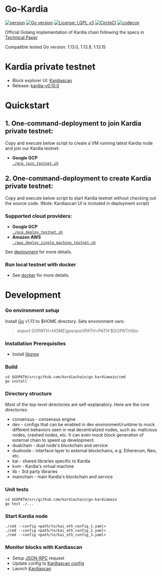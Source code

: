 # Go-Kardia

[![version](https://img.shields.io/github/release/qubyte/rubidium.svg)](https://github.com/kardiachain/go-kardiamain/releases/latest)
[![Go version](https://img.shields.io/badge/go-1.13-blue.svg)](https://github.com/moovweb/gvm)
[![License: LGPL v3](https://img.shields.io/badge/License-LGPL%20v3-blue.svg)](https://www.gnu.org/licenses/lgpl-3.0)
[![CircleCI](https://circleci.com/gh/kardiachain/go-kardiamain.svg?style=shield&circle-token=b35bd6e6d67b307a6bb5966efbfa0297820d6846)](https://circleci.com/gh/kardiachain/go-kardiamain)
[![codecov](https://codecov.io/gh/kardiachain/go-kardiamain/branch/master/graph/badge.svg?token=VuisziC3mg)](https://codecov.io/gh/kardiachain/go-kardiamain)

Official Golang implementation of Kardia chain following the specs in [Technical Paper](http://dl.kardiachain.io/paper.pdf)

Compatible tested Go version: 1.13.0, 1.13.9, 1.13.15

# Kardia private testnet
- Block explorer UI: [Kardiascan](http://explorer.kardiachain.io/)
- Release: [kardia-v0.10.0](https://github.com/kardiachain/go-kardiamain/releases/tag/v0.10.0)


# Quickstart
## 1. One-command-deployment to join Kardia private testnet:
Copy and execute below script to create a VM running latest Kardia node and join our Kardia testnet:
- **Google GCP**  
[`./gce_join_testnet.sh`](https://github.com/kardiachain/go-kardia/blob/master/deployment/gce_join_testnet.sh)  

## 2. One-command-deployment to create Kardia private testnet:
Copy and execute below script to start Kardia testnet without checking out the source code. (Note: Kardiascan UI is included in deployment script)
### Supported cloud providers:
- **Google GCP**  
[`./gce_deploy_testnet.sh`](https://github.com/kardiachain/go-kardia/blob/master/deployment/gce_deploy_testnet.sh)   
- **Amazon AWS**  
[`./aws_deploy_single_machine_testnet.sh`](https://github.com/kardiachain/go-kardia/blob/master/deployment/aws_deploy_single_machine_testnet.sh)   

See [deployment](https://github.com/kardiachain/go-kardia/tree/master/deployment) for more details.  

### Run local testnet with docker
- See [docker](https://github.com/kardiachain/go-kardia/tree/master/docker) for more details.

# Development
### Go environment setup
Install [Go](https://golang.org/doc/install) v1.13 to $HOME directory. Sets environment vars:  
> export GOPATH=$HOME/go  
> export PATH=$PATH:$GOPATH/bin

### Installation Prerequisites
* Install [libzmq](https://github.com/zeromq/libzmq) 

### Build
```
cd $GOPATH/src/github.com/kardiachain/go-kardiamain/cmd
go install
```

### Directory structure
Most of the top-level directories are self-explanatory. Here are the core directories:
* consensus - consensus engine
* dev - configs that can be enabled in dev environment/runtime to mock different behaviors seen in real decentralized nodes, such as: malicious nodes, crashed nodes, etc. It can even mock block generation of external chain to speed up development.
* dualchain - dual node's blockchain and service
* dualnode - interface layer to external blockchains, e.g. Ethererum, Neo, etc.
* kai - shared libraries specific to Kardia
* kvm - Kardia's virtual machine
* lib - 3rd party libraries
* mainchain - main Kardia's blockchain and service

### Unit tests
```
cd $GOPATH/src/github.com/kardiachain/go-kardiamain
go test ./...
```

### Start Kardia node
```
./cmd --config <path/to/kai_eth_config_1.yaml>
./cmd --config <path/to/kai_eth_config_2.yaml>
./cmd --config <path/to/kai_eth_config_3.yaml>
```

### Monitor blocks with Kardiascan
- Setup [JSON-RPC](https://github.com/kardiachain/go-kardia/tree/master/rpc) request
- Update config to [Kardiascan config](https://github.com/kardiachain/KardiaScan#update-node-config)
- Launch [Kardiascan](https://github.com/kardiachain/KardiaScan#run-development-mode)
